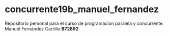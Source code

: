 # concurrente19b_manuel_fernandez
Repositorio personal para el curso de programacion paralela y concurrente.
Manuel Fernández Carrillo **B72892**
